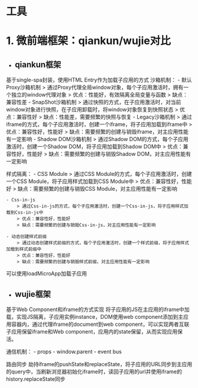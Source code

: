 # 工具

# 1. 微前端框架：qiankun/wujie对比

- ## qiankun框架
基于single-spa封装，使用HTML Entry作为加载子应用的方式
沙箱机制：
    - 默认Proxy沙箱机制
        > 通过Proxy代理全局window对象，每个子应用激活时，拥有一个独立的window代理对象
        > 优点：性能好，有效隔离全局变量与函数
        > 缺点：兼容性差
    - SnapShot沙箱机制
        > 通过快照的方式，在子应用激活时，对当前window对象进行快照，在子应用卸载时，将window对象恢复到快照状态
        > 优点：兼容性好
        > 缺点：性能差，需要频繁的快照与恢复
    - Legacy沙箱机制
        > 通过iframe的方式，每个子应用激活时，创建一个iframe，将子应用加载到iframe中
        > 优点：兼容性好，性能好
        > 缺点：需要频繁的创建与销毁iframe，对主应用性能有一定影响
    - Shadow DOM沙箱机制
        > 通过Shadow DOM的方式，每个子应用激活时，创建一个Shadow DOM，将子应用加载到Shadow DOM中
        > 优点：兼容性好，性能好
        > 缺点：需要频繁的创建与销毁Shadow DOM，对主应用性能有一定影响

样式隔离：
    - CSS Module
        > 通过CSS Module的方式，每个子应用激活时，创建一个CSS Module，将子应用样式加载到CSS Module中
        > 优点：兼容性好，性能好
        > 缺点：需要频繁的创建与销毁CSS Module，对主应用性能有一定影响

    - Css-in-js
        > 通过Css-in-js的方式，每个子应用激活时，创建一个Css-in-js，将子应用样式加载到Css-in-js中
        > 优点：兼容性好，性能好
        > 缺点：需要频繁的创建与销毁Css-in-js，对主应用性能有一定影响

    - 动态创建样式前缀
        > 通过动态创建样式前缀的方式，每个子应用激活时，创建一个样式前缀，将子应用样式加载到样式前缀中
        > 优点：兼容性好，性能好
        > 缺点：需要频繁的创建与销毁样式前缀，对主应用性能有一定影响

可以使用loadMicroApp加载子应用
- ## wujie框架
基于Web Component和iframe的方式实现
将子应用的JS在主应用的iframe中加载，实现JS隔离，子应用实例instance，DOM使用web component添加到主应用容器内，通过代理iframe的document到web component，可以实现两者互联
子应用保留iframe和Web component，应用内的state保留，从而实现应用保活。

通信机制：
    - props
    - window.parent
    - event bus

路由同步
    劫持iframe的pushState和replaceState，将子应用的URL同步到主应用的query中，当刷新浏览器初始化iframe时，读回子应用的url并使用iframe的history.replaceState同步




